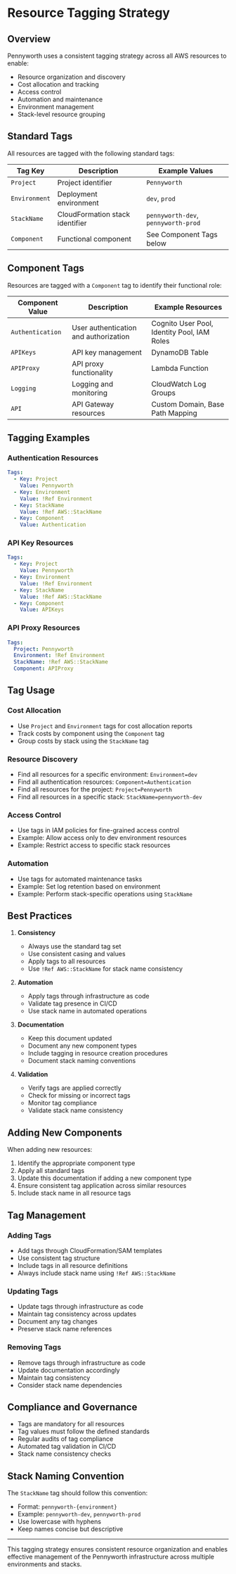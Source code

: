 # Resource Tagging Strategy

## Overview
Pennyworth uses a consistent tagging strategy across all AWS resources to enable:
- Resource organization and discovery
- Cost allocation and tracking
- Access control
- Automation and maintenance
- Environment management
- Stack-level resource grouping

## Standard Tags

All resources are tagged with the following standard tags:

| Tag Key | Description | Example Values |
|---------|-------------|----------------|
| `Project` | Project identifier | `Pennyworth` |
| `Environment` | Deployment environment | `dev`, `prod` |
| `StackName` | CloudFormation stack identifier | `pennyworth-dev`, `pennyworth-prod` |
| `Component` | Functional component | See Component Tags below |

## Component Tags

Resources are tagged with a `Component` tag to identify their functional role:

| Component Value | Description | Example Resources |
|-----------------|-------------|-------------------|
| `Authentication` | User authentication and authorization | Cognito User Pool, Identity Pool, IAM Roles |
| `APIKeys` | API key management | DynamoDB Table |
| `APIProxy` | API proxy functionality | Lambda Function |
| `Logging` | Logging and monitoring | CloudWatch Log Groups |
| `API` | API Gateway resources | Custom Domain, Base Path Mapping |

## Tagging Examples

### Authentication Resources
```yaml
Tags:
  - Key: Project
    Value: Pennyworth
  - Key: Environment
    Value: !Ref Environment
  - Key: StackName
    Value: !Ref AWS::StackName
  - Key: Component
    Value: Authentication
```

### API Key Resources
```yaml
Tags:
  - Key: Project
    Value: Pennyworth
  - Key: Environment
    Value: !Ref Environment
  - Key: StackName
    Value: !Ref AWS::StackName
  - Key: Component
    Value: APIKeys
```

### API Proxy Resources
```yaml
Tags:
  Project: Pennyworth
  Environment: !Ref Environment
  StackName: !Ref AWS::StackName
  Component: APIProxy
```

## Tag Usage

### Cost Allocation
- Use `Project` and `Environment` tags for cost allocation reports
- Track costs by component using the `Component` tag
- Group costs by stack using the `StackName` tag

### Resource Discovery
- Find all resources for a specific environment: `Environment=dev`
- Find all authentication resources: `Component=Authentication`
- Find all resources for the project: `Project=Pennyworth`
- Find all resources in a specific stack: `StackName=pennyworth-dev`

### Access Control
- Use tags in IAM policies for fine-grained access control
- Example: Allow access only to dev environment resources
- Example: Restrict access to specific stack resources

### Automation
- Use tags for automated maintenance tasks
- Example: Set log retention based on environment
- Example: Perform stack-specific operations using `StackName`

## Best Practices

1. **Consistency**
   - Always use the standard tag set
   - Use consistent casing and values
   - Apply tags to all resources
   - Use `!Ref AWS::StackName` for stack name consistency

2. **Automation**
   - Apply tags through infrastructure as code
   - Validate tag presence in CI/CD
   - Use stack name in automated operations

3. **Documentation**
   - Keep this document updated
   - Document any new component types
   - Include tagging in resource creation procedures
   - Document stack naming conventions

4. **Validation**
   - Verify tags are applied correctly
   - Check for missing or incorrect tags
   - Monitor tag compliance
   - Validate stack name consistency

## Adding New Components

When adding new resources:

1. Identify the appropriate component type
2. Apply all standard tags
3. Update this documentation if adding a new component type
4. Ensure consistent tag application across similar resources
5. Include stack name in all resource tags

## Tag Management

### Adding Tags
- Add tags through CloudFormation/SAM templates
- Use consistent tag structure
- Include tags in all resource definitions
- Always include stack name using `!Ref AWS::StackName`

### Updating Tags
- Update tags through infrastructure as code
- Maintain tag consistency across updates
- Document any tag changes
- Preserve stack name references

### Removing Tags
- Remove tags through infrastructure as code
- Update documentation accordingly
- Maintain tag consistency
- Consider stack name dependencies

## Compliance and Governance

- Tags are mandatory for all resources
- Tag values must follow the defined standards
- Regular audits of tag compliance
- Automated tag validation in CI/CD
- Stack name consistency checks

## Stack Naming Convention

The `StackName` tag should follow this convention:
- Format: `pennyworth-{environment}`
- Example: `pennyworth-dev`, `pennyworth-prod`
- Use lowercase with hyphens
- Keep names concise but descriptive

---

This tagging strategy ensures consistent resource organization and enables effective management of the Pennyworth infrastructure across multiple environments and stacks. 